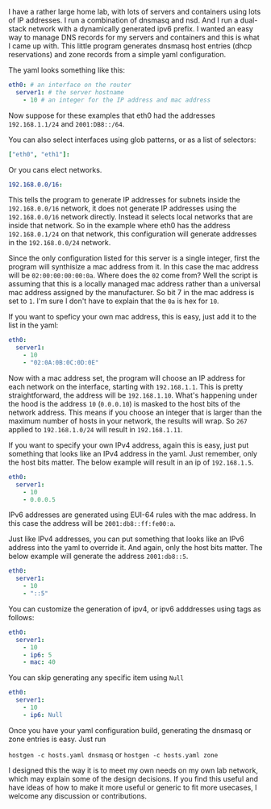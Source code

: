 I have a rather large home lab, with lots of servers and containers using lots of IP addresses. I run a combination of dnsmasq and nsd. And I run a dual-stack network with a dynamically generated ipv6 prefix. I wanted an easy way to manage DNS records for my servers and containers and this is what I came up with. This little program generates dnsmasq host entries (dhcp reservations) and zone records from a simple yaml configuration.

The yaml looks something like this:

```yaml
eth0: # an interface on the router
  server1: # the server hostname
    - 10 # an integer for the IP address and mac address
```

Now suppose for these examples that eth0 had the addresses `192.168.1.1/24` and `2001:DB8::/64`.

You can also select interfaces using glob patterns, or as a list of selectors:

```yaml
["eth0", "eth1"]:
```

Or you cans elect networks.

```yaml
192.168.0.0/16:
```

This tells the program to generate IP addresses for subnets inside the `192.168.0.0/16` network, it does not generate IP addresses using the `192.168.0.0/16` network directly.
Instead it selects local networks that are inside that network. So in the example where eth0 has the address `192.168.0.1/24` on that network, this
configuration will generate addresses in the `192.168.0.0/24` network.

Since the only configuration listed for this server is a single integer, first the program will synthisize a mac address from it.
In this case the mac address will be `02:00:00:00:00:0a`. Where does the `02` come from? Well the script is assuming that this is a locally managed mac address
rather than a universal mac address assigned by the manufacturer. So bit 7 in the mac address is set to `1`. I'm sure I don't have to explain that the `0a` is hex for `10`.

If you want to speficy your own mac address, this is easy, just add it to the list in the yaml:

```yaml
eth0:
  server1:
    - 10
    - "02:0A:0B:0C:0D:0E"
```

Now with a mac address set, the program will choose an IP address for each network on the interface, starting with `192.168.1.1`. This is pretty straightforward, the address will be `192.168.1.10`. What's happening under the hood is the address `10` (`0.0.0.10`)  is masked to the host bits of the network address. This means if you choose an integer that is larger than the maximum number of hosts in your network, the results will wrap. So `267` applied to `192.168.1.0/24` will result in `192.168.1.11`.

If you want to specify your own IPv4 address, again this is easy, just put something that looks like an IPv4 address in the yaml. Just remember, only the host bits matter. The below example will result in an ip of `192.168.1.5`.

```yaml
eth0:
  server1:
    - 10
    - 0.0.0.5
```

IPv6 addresses are generated using EUI-64 rules with the mac address. In this case the address will be `2001:db8::ff:fe00:a`.

Just like IPv4 addresses, you can put something that looks like an IPv6 address into the yaml to override it. And again, only the host bits matter. The below example will generate the address `2001:db8::5`.

```yaml
eth0:
  server1:
    - 10
    - "::5"
```

You can customize the generation of ipv4, or ipv6 adddresses using tags as
follows:

```yaml
eth0:
  server1:
    - 10
    - ip6: 5
    - mac: 40
```

You can skip generating any specific item using `Null`

```yaml
eth0:
  server1:
    - 10
    - ip6: Null
```

Once you have your yaml configuration build, generating the dnsmasq or zone entries is easy. Just run

`hostgen -c hosts.yaml dnsmasq` or `hostgen -c hosts.yaml zone`

I designed this the way it is to meet my own needs on my own lab network, which may explain some of the design decisions. If you find this useful and have ideas of how to make it more useful or generic to fit more usecases, I welcome any discussion or contributions.
